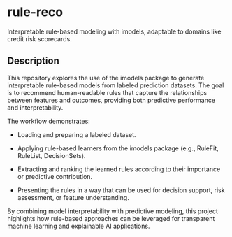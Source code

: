 # rule-reco
Interpretable rule-based modeling with imodels, adaptable to domains like credit risk scorecards.

## Description

This repository explores the use of the imodels package to generate interpretable rule-based models from labeled prediction datasets. The goal is to recommend human-readable rules that capture the relationships between features and outcomes, providing both predictive performance and interpretability.

The workflow demonstrates:

- Loading and preparing a labeled dataset.

- Applying rule-based learners from the imodels package (e.g., RuleFit, RuleList, DecisionSets).

- Extracting and ranking the learned rules according to their importance or predictive contribution.

- Presenting the rules in a way that can be used for decision support, risk assessment, or feature understanding.

By combining model interpretability with predictive modeling, this project highlights how rule-based approaches can be leveraged for transparent machine learning and explainable AI applications.